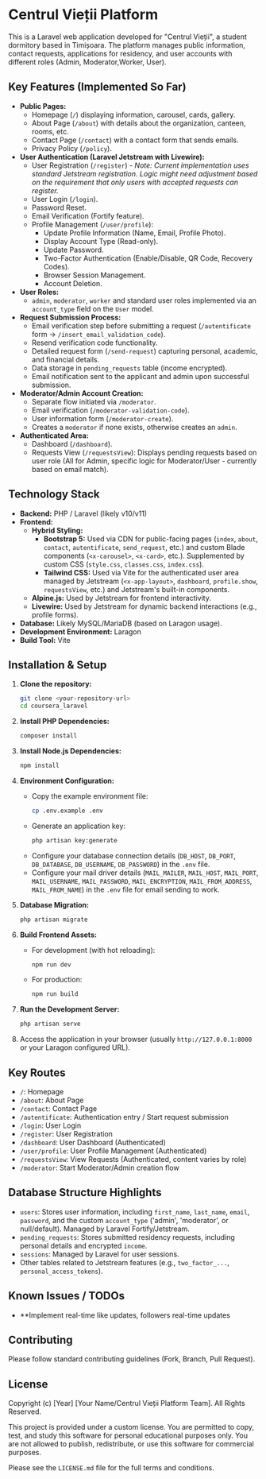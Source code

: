 # Centrul Vieții Platform

This is a Laravel web application developed for "Centrul Vieții", a student dormitory based in Timișoara. The platform manages public information, contact requests, applications for residency, and user accounts with different roles (Admin, Moderator,Worker, User).

## Key Features (Implemented So Far)

*   **Public Pages:**
    *   Homepage (`/`) displaying information, carousel, cards, gallery.
    *   About Page (`/about`) with details about the organization, canteen, rooms, etc.
    *   Contact Page (`/contact`) with a contact form that sends emails.
    *   Privacy Policy (`/policy`).
*   **User Authentication (Laravel Jetstream with Livewire):**
    *   User Registration (`/register`) - *Note: Current implementation uses standard Jetstream registration. Logic might need adjustment based on the requirement that only users with accepted requests can register.*
    *   User Login (`/login`).
    *   Password Reset.
    *   Email Verification (Fortify feature).
    *   Profile Management (`/user/profile`):
        *   Update Profile Information (Name, Email, Profile Photo).
        *   Display Account Type (Read-only).
        *   Update Password.
        *   Two-Factor Authentication (Enable/Disable, QR Code, Recovery Codes).
        *   Browser Session Management.
        *   Account Deletion.
*   **User Roles:**
    *   `admin`, `moderator`, `worker` and standard user roles implemented via an `account_type` field on the `User` model.
*   **Request Submission Process:**
    *   Email verification step before submitting a request (`/autentificate` form -> `/insert_email_validation_code`).
    *   Resend verification code functionality.
    *   Detailed request form (`/send-request`) capturing personal, academic, and financial details.
    *   Data storage in `pending_requests` table (income encrypted).
    *   Email notification sent to the applicant and admin upon successful submission.
*   **Moderator/Admin Account Creation:**
    *   Separate flow initiated via `/moderator`.
    *   Email verification (`/moderator-validation-code`).
    *   User information form (`/moderator-create`).
    *   Creates a `moderator` if none exists, otherwise creates an `admin`.
*   **Authenticated Area:**
    *   Dashboard (`/dashboard`).
    *   Requests View (`/requestsView`): Displays pending requests based on user role (All for Admin, specific logic for Moderator/User - currently based on email match).

## Technology Stack

*   **Backend:** PHP / Laravel (likely v10/v11)
*   **Frontend:**
    *   **Hybrid Styling:**
        *   **Bootstrap 5:** Used via CDN for public-facing pages (`index`, `about`, `contact`, `autentificate`, `send_request`, etc.) and custom Blade components (`<x-carousel>`, `<x-card>`, etc.). Supplemented by custom CSS (`style.css`, `classes.css`, `index.css`).
        *   **Tailwind CSS:** Used via Vite for the authenticated user area managed by Jetstream (`<x-app-layout>`, `dashboard`, `profile.show`, `requestsView`, etc.) and Jetstream's built-in components.
    *   **Alpine.js:** Used by Jetstream for frontend interactivity.
    *   **Livewire:** Used by Jetstream for dynamic backend interactions (e.g., profile forms).
*   **Database:** Likely MySQL/MariaDB (based on Laragon usage).
*   **Development Environment:** Laragon
*   **Build Tool:** Vite

## Installation & Setup

1.  **Clone the repository:**
    ```bash
    git clone <your-repository-url>
    cd coursera_laravel
    ```
2.  **Install PHP Dependencies:**
    ```bash
    composer install
    ```
3.  **Install Node.js Dependencies:**
    ```bash
    npm install
    ```
4.  **Environment Configuration:**
    *   Copy the example environment file:
        ```bash
        cp .env.example .env
        ```
    *   Generate an application key:
        ```bash
        php artisan key:generate
        ```
    *   Configure your database connection details (`DB_HOST`, `DB_PORT`, `DB_DATABASE`, `DB_USERNAME`, `DB_PASSWORD`) in the `.env` file.
    *   Configure your mail driver details (`MAIL_MAILER`, `MAIL_HOST`, `MAIL_PORT`, `MAIL_USERNAME`, `MAIL_PASSWORD`, `MAIL_ENCRYPTION`, `MAIL_FROM_ADDRESS`, `MAIL_FROM_NAME`) in the `.env` file for email sending to work.

5.  **Database Migration:**
    ```bash
    php artisan migrate
    ```
6.  **Build Frontend Assets:**
    *   For development (with hot reloading):
        ```bash
        npm run dev
        ```
    *   For production:
        ```bash
        npm run build
        ```
7.  **Run the Development Server:**
    ```bash
    php artisan serve
    ```
8.  Access the application in your browser (usually `http://127.0.0.1:8000` or your Laragon configured URL).

## Key Routes

*   `/`: Homepage
*   `/about`: About Page
*   `/contact`: Contact Page
*   `/autentificate`: Authentication entry / Start request submission
*   `/login`: User Login
*   `/register`: User Registration
*   `/dashboard`: User Dashboard (Authenticated)
*   `/user/profile`: User Profile Management (Authenticated)
*   `/requestsView`: View Requests (Authenticated, content varies by role)
*   `/moderator`: Start Moderator/Admin creation flow

## Database Structure Highlights

*   `users`: Stores user information, including `first_name`, `last_name`, `email`, `password`, and the custom `account_type` ('admin', 'moderator', or null/default). Managed by Laravel Fortify/Jetstream.
*   `pending_requests`: Stores submitted residency requests, including personal details and encrypted `income`.
*   `sessions`: Managed by Laravel for user sessions.
*   Other tables related to Jetstream features (e.g., `two_factor_...`, `personal_access_tokens`).

## Known Issues / TODOs

* **Implement real-time like updates, followers real-time updates

## Contributing

Please follow standard contributing guidelines (Fork, Branch, Pull Request).

## License

Copyright (c) [Year] [Your Name/Centrul Vieții Platform Team]. All Rights Reserved.

This project is provided under a custom license. You are permitted to copy, test, and study this software for personal educational purposes only. You are not allowed to publish, redistribute, or use this software for commercial purposes.

Please see the `LICENSE.md` file for the full terms and conditions.
